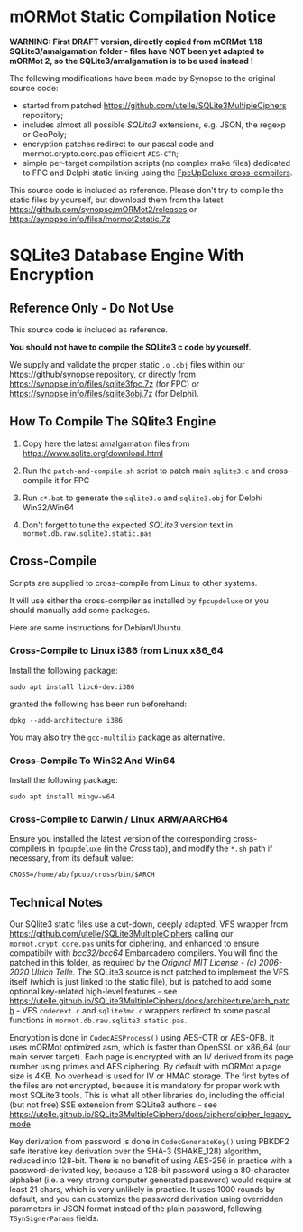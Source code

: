 # mORMot Static Compilation Notice

**WARNING: First DRAFT version, directly copied from mORMot 1.18 SQLite3/amalgamation folder - files have NOT been yet adapted to mORMot 2, so the SQLite3/amalgamation is to be used instead !**

The following modifications have been made by Synopse to the original source code:

- started from patched https://github.com/utelle/SQLite3MultipleCiphers repository;
- includes almost all possible *SQLite3* extensions, e.g. JSON, the regexp or GeoPoly;
- encryption patches redirect to our pascal code and mormot.crypto.core.pas efficient `AES-CTR`;
- simple per-target compilation scripts (no complex make files) dedicated to FPC and Delphi static linking using the [FpcUpDeluxe cross-compilers](https://github.com/LongDirtyAnimAlf/fpcupdeluxe/releases). 

This source code is included as reference. Please don't try to compile the static files by yourself, but download them from the latest https://github.com/synopse/mORMot2/releases or https://synopse.info/files/mormot2static.7z

# SQLite3 Database Engine With Encryption

## Reference Only - Do Not Use

This source code is included as reference.

**You should not have to compile the SQLite3 c code by yourself.**

We supply and validate the proper static `.o` `.obj` files within our https://github/synopse repository, or directly from https://synopse.info/files/sqlite3fpc.7z (for FPC) or https://synopse.info/files/sqlite3obj.7z (for Delphi).

## How To Compile The SQlite3 Engine

1. Copy here the latest amalgamation files from  https://www.sqlite.org/download.html

2. Run the `patch-and-compile.sh` script to patch main `sqlite3.c` and cross-compile it for FPC

3. Run `c*.bat` to generate the `sqlite3.o` and `sqlite3.obj` for Delphi Win32/Win64

4. Don't forget to tune the expected *SQLite3* version text in `mormot.db.raw.sqlite3.static.pas`


## Cross-Compile

Scripts are supplied to cross-compile from Linux to other systems.

It will use either the cross-compiler as installed by `fpcupdeluxe` or you should manually add some packages.

Here are some instructions for Debian/Ubuntu.

### Cross-Compile to Linux i386 from Linux x86_64

Install the following package:

    sudo apt install libc6-dev:i386

granted the following has been run beforehand:

    dpkg --add-architecture i386

You may also try the `gcc-multilib` package as alternative.

### Cross-Compile To Win32 And Win64

Install the following package:

    sudo apt install mingw-w64

### Cross-Compile to Darwin / Linux ARM/AARCH64

Ensure you installed the latest version of the corresponding cross-compilers in `fpcupdeluxe` (in the *Cross* tab), and modify the `*.sh` path if necessary, from its default value:

    CROSS=/home/ab/fpcup/cross/bin/$ARCH 

## Technical Notes

Our SQlite3 static files use a cut-down, deeply adapted, VFS wrapper from https://github.com/utelle/SQLite3MultipleCiphers calling our `mormot.crypt.core.pas` units for ciphering, and enhanced to ensure compatibily with *bcc32/bcc64* Embarcadero compilers. You will find the patched in this folder, as required by the *Original MIT License - (c) 2006-2020 Ulrich Telle*.
The SQLite3 source is not patched to implement the VFS itself (which is just linked to the static file), but is patched to add some optional key-related high-level features - see https://utelle.github.io/SQLite3MultipleCiphers/docs/architecture/arch_patch - VFS `codecext.c` and `sqlite3mc.c` wrappers redirect to some pascal functions in `mormot.db.raw.sqlite3.static.pas`.

Encryption is done in `CodecAESProcess()` using AES-CTR or AES-OFB. It uses mORMot optimized asm, which is faster than OpenSSL on x86_64 (our main server target).
Each page is encrypted with an IV derived from its page number using primes and AES ciphering. By default with mORMot a page size is 4KB. No overhead is used for IV or HMAC storage. The first bytes of the files are not encrypted, because it is mandatory for proper work with most SQLite3 tools. This is what all other libraries do, including the official (but not free) SSE extension from SQLite3 authors - see https://utelle.github.io/SQLite3MultipleCiphers/docs/ciphers/cipher_legacy_mode

Key derivation from password is done in `CodecGenerateKey()` using PBKDF2 safe iterative key derivation over the SHA-3 (SHAKE_128) algorithm, reduced into 128-bit. There is no benefit of using AES-256 in practice with a password-derivated key, because a 128-bit password using a 80-character alphabet (i.e. a very strong computer generated password) would require at least 21 chars, which is very unlikely in practice. It uses 1000 rounds by default, and you can customize the password derivation using overridden parameters in JSON format instead of the plain password, following `TSynSignerParams` fields.
